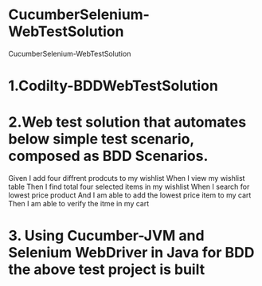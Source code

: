 # CucumberSelenium-WebTestSolution
CucumberSelenium-WebTestSolution

# 1.Codilty-BDDWebTestSolution

# 2.Web test solution that automates below simple test scenario, composed as BDD Scenarios.

 Given I add four diffrent prodcuts to my wishlist
 When I view my wishlist table
 Then I find total four selected items in my wishlist
 When I search for lowest price product
 And I am able to add the lowest price item to my cart
 Then I am able to verify the itme in my cart

# 3. Using Cucumber-JVM and Selenium WebDriver in Java for BDD the above test project is built
